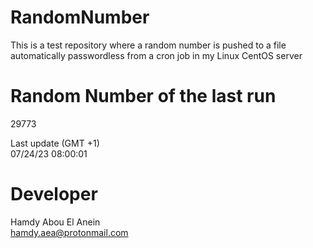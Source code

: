 # RandomNumber    
This is a test repository where a random number is pushed to a file automatically passwordless from a cron job in my Linux CentOS server    
# Random Number of the last run   
29773
      
Last update (GMT +1)    
07/24/23 08:00:01
# Developer    
Hamdy Abou El Anein   
hamdy.aea@protonmail.com
